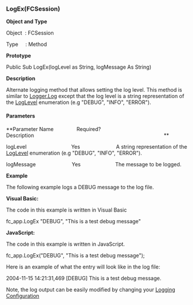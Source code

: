 ### LogEx(FCSession)

**Object and Type**

Object  : FCSession

Type     : Method

**Prototype**

Public Sub LogEx(logLevel as String, logMessage As String)

**Description**

Alternate logging method that allows setting the log level. This method is similar to [Logger.Log](/sdk/FChoice.Common~FChoice.Common.Logger~Log.md) except that the log level is a string representation of the [LogLevel](/sdk/FChoice.Common~FChoice.Common.LogLevel.md) enumeration (e.g "DEBUG", "INFO", "ERROR").

#### Parameters
**Parameter Name                Required?             Description                                                                                          **

logLevel                               Yes                         A string representation of the [LogLevel](/sdk/FChoice.Common~FChoice.Common.LogLevel.md) enumeration (e.g "DEBUG", "INFO", "ERROR").

logMessage                         Yes                        The message to be logged.

**Example**

The following example logs a DEBUG message to the log file.

**Visual Basic:**

The code in this example is written in Visual Basic

fc_app.LogEx "DEBUG", "This is a test debug message"

**JavaScript:**

The code in this example is written in JavaScript.

fc_app.LogEx("DEBUG", "This is a test debug message");

Here is an example of what the entry will look like in the log file:

2004-11-15 14:21:31,469 \[DEBUG\] This is a test debug message.

Note, the log output can be easily modified by changing your [Logging Configuration](../../articles/logging/logging_samples.md)